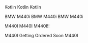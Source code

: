 Kotlin
Kotlin
Kotlin


BMW M440i
BMW M440i
BMW M440i


M440I 
M440I
M440I!!

M440I Getting Ordered Soon
M440I
